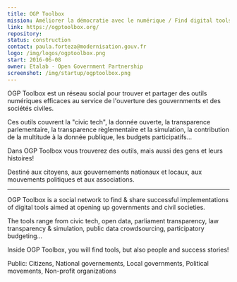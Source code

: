 ```yaml
---
title: OGP Toolbox
mission: Améliorer la démocratie avec le numérique / Find digital tools to improve democracy
link: https://ogptoolbox.org/
repository: 
status: construction
contact: paula.forteza@modernisation.gouv.fr
logo: /img/logos/ogptoolbox.png
start: 2016-06-08
owner: Etalab - Open Government Partnership
screenshot: /img/startup/ogptoolbox.png
---
```


OGP Toolbox est un réseau social pour trouver et partager des outils numériques efficaces au service de l'ouverture des gouvernments et des sociétés civiles.

Ces outils couvrent la "civic tech", la donnée ouverte, la transparence parlementaire, la transparence règlementaire et la simulation, la contribution de la multitude à la donnée publique, les budgets participatifs...

Dans OGP Toolbox vous trouverez des outils, mais aussi des gens et leurs histoires!

Destiné aux citoyens, aux gouvernements nationaux et locaux, aux mouvements politiques et aux associations.

---

OGP Toolbox is a social network to find & share successful implementations of digital tools aimed at opening up governments and civil societies.

The tools range from civic tech, open data, parliament transparency, law transparency & simulation, public data crowdsourcing, participatory budgeting…

Inside OGP Toolbox, you will find tools, but also people and success stories!

Public: Citizens, National governements, Local governments, Political movements, Non-profit organizations
